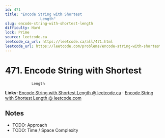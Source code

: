 ```yaml
--- 
id: 471
title: "Encode String with Shortest
                Length"
slug: encode-string-with-shortest-length
difficulty: Hard
lock: Prime
source: leetcode.ca
leetcode_ca_url: https://leetcode.ca/all/471.html
leetcode_url: https://leetcode.com/problems/encode-string-with-shortest-length/
---
```


# 471. Encode String with Shortest
                Length

**Links:** [Encode String with Shortest
                Length @ leetcode.ca](https://leetcode.ca/all/471.html) · [Encode String with Shortest
                Length @ leetcode.com](https://leetcode.com/problems/encode-string-with-shortest-length/)

## Notes
- TODO: Approach
- TODO: Time / Space Complexity
